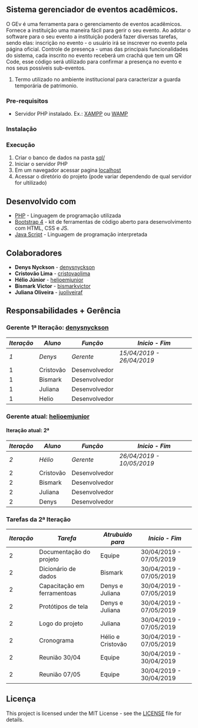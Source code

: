 ## Sistema gerenciador de eventos acadêmicos.

 O GEv é uma ferramenta para o gerenciamento de eventos acadêmicos. Fornece a instituição uma maneira fácil para gerir o seu evento. Ao adotar o software para o seu evento a instituição poderá fazer diversas tarefas, sendo elas: inscrição no evento - o usuário irá se inscrever no evento pela página oficial. Controle de presença - umas das principais funcionalidades do sistema, cada inscrito no evento receberá um crachá que tem um QR Code, esse código será utilizado para confirmar a presença no evento e nos seus possíveis sub-eventos.

1. Termo utilizado no ambiente institucional para caracterizar a guarda temporária de patrimonio.

### Pre-requisitos

* Servidor PHP instalado. Ex.: [XAMPP](https://www.apachefriends.org/download.html) ou [WAMP](http://www.wampserver.com/en/)

### Instalação

### Execução

1. Criar o banco de dados na pasta [sql/](https://github.com/rodrigoaggeu/GP3U/tree/master/sql)
2. Iniciar o servidor PHP
3. Em um navegador acessar pagina [localhost](http://localhost)
4. Acessar o diretório do projeto (pode variar dependendo de qual servidor for ultilizado)

## Desenvolvido com

* [PHP](http://php.net/) - Linguagem de programação utilizada
* [Bootstrap 4](https://getbootstrap.com/) - kit de ferramentas de código aberto para desenvolvimento com HTML, CSS e JS.
* [Java Script](https://www.javascript.com/) - Linguagem de programação interpretada

## Colaboradores

* **Denys Nyckson** - [denysnyckson](https://github.com/denysnyckson)
* **Cristovão Lima** - [cristovaolima](https://github.com/cristovaolima)
* **Hélio Júnior** - [helioemjunior](https://github.com/helioemjunior)
* **Bismark Victor** - [bismarkvictor](https://github.com/bismarkvictor)
* **Juliana Oliveira** - [juoliveiraf](https://github.com/juoliveiraf)

## Responsabilidades + Gerência

### Gerente 1ª Iteração: [denysnyckson](https://github.com/denysnyckson)


| *Iteração* | *Aluno*     | *Função*      | *Inicio - Fim*          |
| ---------- | ----------- | ------------- | ----------------------- |
| *1*        | *Denys*     | *Gerente*     |*15/04/2019 - 26/04/2019*|
| 1          | Cristovão   | Desenvolvedor |                         |
| 1          | Bismark     | Desenvolvedor |                         |
| 1          | Juliana     | Desenvolvedor |                         |
| 1          | Helio       | Desenvolvedor |                         |


### Gerente atual: [helioemjunior](https://github.com/helioemjunior)

#### Iteração atual: 2ª

| *Iteração* | *Aluno*     | *Função*      | *Inicio - Fim*          |
| ---------- | ----------- | ------------- | ----------------------- |
| *2*        | *Hélio*     | *Gerente*     |*26/04/2019 - 10/05/2019*|
| 2          | Cristovão   | Desenvolvedor |                         |
| 2          | Bismark     | Desenvolvedor |                         |
| 2          | Juliana     | Desenvolvedor |                         |
| 2          | Denys       | Desenvolvedor |                         |


### Tarefas da 2ª Iteração

| *Iteração* |          *Tarefa*           | *Atrubuido para*  | *Inicio - Fim*          |
| ---------- | --------------------------- | ----------------- | ----------------------- |
| 2          | Documentação do projeto     | Equipe            | 30/04/2019 - 07/05/2019 |
| 2          | Dicionário de dados         | Bismark           | 30/04/2019 - 07/05/2019 |
| 2          | Capacitação em ferramentoas | Denys e Juliana   | 30/04/2019 - 07/05/2019 |
| 2          | Protótipos de tela          | Denys e Juliana   | 30/04/2019 - 07/05/2019 |
| 2          | Logo do projeto             | Juliana           | 30/04/2019 - 07/05/2019 |
| 2          | Cronograma                  | Hélio e Cristovão | 30/04/2019 - 07/05/2019 |
| 2          | Reunião 30/04               | Equipe            | 30/04/2019 - 30/04/2019 |
| 2          | Reunião 07/05               | Equipe            | 30/04/2019 - 30/04/2019 |





## Licença

This project is licensed under the MIT License - see the [LICENSE](https://github.com/denysnyckson/SISGES/blob/master/LICENSE) file for details.
